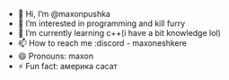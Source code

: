 - 👋 Hi, I’m @maxonpushka
- 👀 I’m interested in programming and kill furry
- 🌱 I’m currently learning c++(i have a bit knowledge lol)
- 📫 How to reach me :discord - maxoneshkere
- 😄 Pronouns: maxon
- ⚡ Fun fact: америка сасат

<!---
maxonpushka/maxonpushka is a ✨ special ✨ repository because its `README.md` (this file) appears on your GitHub profile.
You can click the Preview link to take a look at your changes.
--->
